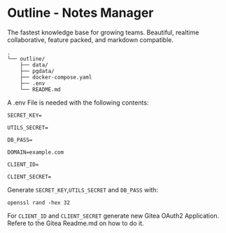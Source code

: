 # Outline - Notes Manager

The fastest knowledge base for growing teams. Beautiful, realtime collaborative, feature packed, and markdown compatible.

```
.
└── outline/
    ├── data/
    ├── pgdata/
    ├── docker-compose.yaml
    ├── .env
    └── README.md
```

A .env File is needed with the following contents:
```
SECRET_KEY=

UTILS_SECRET=

DB_PASS=

DOMAIN=example.com

CLIENT_ID=

CLIENT_SECRET=
```
Generate `SECRET_KEY`,`UTILS_SECRET` and `DB_PASS` with:
```
openssl rand -hex 32
```

For `CLIENT_ID` and `CLIENT_SECRET` generate new Gitea OAuth2 Application.
Refere to the Gitea Readme.md on how to do it.

